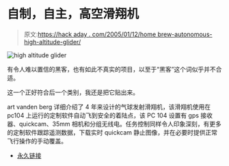 # 自制，自主，高空滑翔机

> 原文:[https://hack aday . com/2005/01/12/home brew-autonomous-high-altitude-glider/](https://hackaday.com/2005/01/12/homebrew-autonomous-high-altitude-glider/)

![high altitude glider](../Images/e469338b7e371cdcb166c1afcb307659.png)

有令人难以置信的黑客，也有如此不真实的项目，以至于“黑客”这个词似乎并不合适。

这一个正好符合后一个类别，我还是把它贴出来。

art vanden berg 详细介绍了 4 年来设计的气球发射滑翔机，该滑翔机使用在 pc104 上运行的定制软件自动飞到安全的着陆点，该 PC 104 设置有 gps 接收器、quickcam、35mm 相机和分组无线电。任务控制同样令人印象深刻，有更多的定制软件跟踪遥测数据，下载实时 quickcam 静止图像，并在必要时提供正常飞行操作的手动覆盖。

*   [永久链接](http://members.shaw.ca/sonde/)